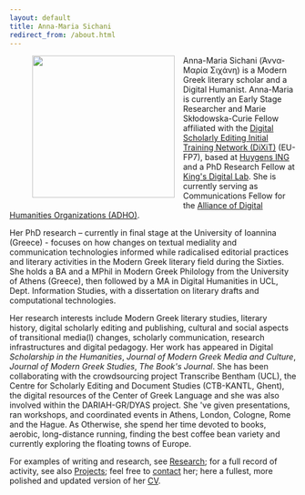 ```yaml
---
layout: default
title: Anna-Maria Sichani
redirect_from: /about.html
---
```

<figure>
	<img src="{{site.url}}/images/anna-maria 07.jpg" width="250px" style="float: left; margin-right: 15px; margin-bottom: 15px;" />
</figure>
Anna-Maria Sichani (Άννα-Μαρία Σιχάνη) is a Modern Greek literary scholar and a Digital Humanist. Anna-Maria is currently an Early Stage Researcher and Marie Skłodowska-Curie Fellow affiliated with the <a href="http://dixit.uni-koeln.de">Digital Scholarly Editing Initial Training Network (DiXiT)</a> (EU-FP7), based at <a href="https://www.huygens.knaw.nl">Huygens ING</a> and a PhD Research Fellow at <a href="https://www.kdl.kcl.ac.uk">King's Digital Lab</a>. She is currently serving as Communications Fellow for the <a href="http://adho.org">Alliance of Digital Humanities Organizations (ADHO)</a>.

Her PhD research – currently in final stage at the University of Ioannina (Greece) - focuses on how changes on textual mediality and communication technologies informed while radicalised editorial practices and literary activities in the Modern Greek literary field during the Sixties. She holds a BA and a MPhil in Modern Greek Philology from the University of Athens (Greece), then followed by a MA in Digital Humanities in UCL, Dept. Information Studies, with a dissertation on literary drafts and computational technologies.

Her research interests include Modern Greek literary studies, literary history, digital scholarly editing and publishing, cultural and social aspects of transitional media(l) changes, scholarly communication, research infrastructures and digital pedagogy. Her work has appeared in Digital _Scholarship in the Humanities_, _Journal of Modern Greek Media and Culture_, _Journal of Modern Greek Studies_, _The Book's Journal_. She has been collaborating with the crowdsourcing project Transcribe Bentham (UCL), the Centre for Scholarly Editing and Document Studies (CTB-KANTL, Ghent), the digital resources of the Center of Greek Language and she was also involved within the DARIAH-GR/DYAS project. She 've given presentations, ran workshops, and coordinated events in Athens, London, Cologne, Rome and the Hague. As Otherwise, she spend her time devoted to books, aerobic, long-distance running, finding the best coffee bean variety and currently exploring the floating towns of Europe.

For examples of writing and research, see [Research](research); for a full record of activity, see also [Projects](projects); feel free to [contact](contact) her; here a fullest, more polished and updated version of her <a href="">CV</a>.
